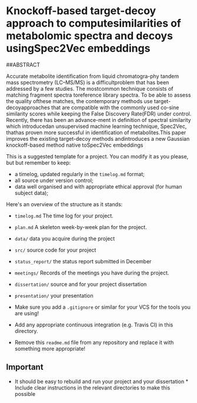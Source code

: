# Knockoff-based target-decoy approach to computesimilarities of metabolomic spectra and decoys usingSpec2Vec embeddings


##ABSTRACT

Accurate  metabolite  identification  from  liquid  chromatogra-phy  tandem  mass  spectrometry  (LC–MS/MS)  is  a  difficultproblem that has been addressed by a few studies.  The mostcommon technique consists of matching fragment spectra toreference library spectra.  To be able to assess the quality ofthese  matches,  the  contemporary  methods  use  target-decoyapproaches  that  are  compatible  with  the  commonly  used  co-sine similarity scores while keeping the False Discovery Rate(FDR) under control.  Recently, there has been an advance-ment  in  definition  of  spectral  similarity  which  introducedan unsupervised machine learning technique, Spec2Vec, thathas  proven  more  successful  in  identification  of  metabolites.This  paper  improves  the  existing  target-decoy  methods  andintroduces  a  new  Gaussian  knockoff-based  method  native  toSpec2Vec embeddings







This is a suggested template for a project. You can modify it as you please, but
but remember to keep:

* a timelog, updated regularly in the `timelog.md` format;
* all source under version control;
* data well organised and with appropriate ethical approval (for human subject data);

Here's an overview of the structure as it stands:

* `timelog.md` The time log for your project.
* `plan.md` A skeleton week-by-week plan for the project. 
* `data/` data you acquire during the project
* `src/` source code for your project
* `status_report/` the status report submitted in December
* `meetings/` Records of the meetings you have during the project.
* `dissertation/` source and for your project dissertation
* `presentation/` your presentation

* Make sure you add a `.gitignore` or similar for your VCS for the tools you are using!
* Add any appropriate continuous integration (e.g. Travis CI) in this directory.

* Remove this `readme.md` file from any repository and replace it with something more appropriate!

## Important
* It should be easy to rebuild and run your project and your dissertation
        * Include clear instructions in the relevant directories to make this possible
